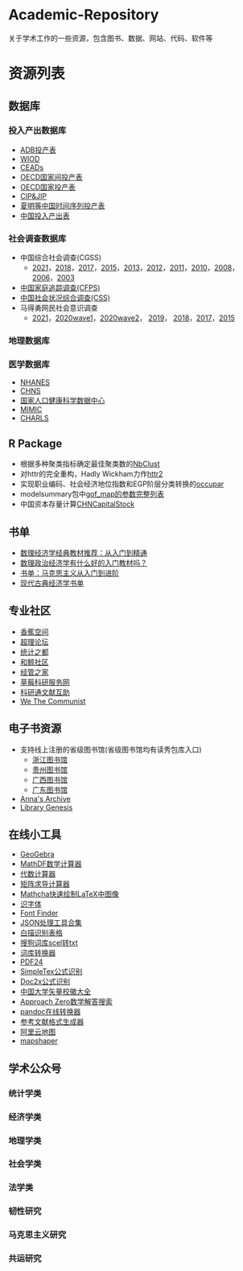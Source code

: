 # Academic-Repository
关于学术工作的一些资源，包含图书、数据、网站、代码、软件等
# 资源列表

## 数据库

### 投入产出数据库

- [ADB投产表](https://kidb.adb.org/globalization)
- [WIOD](https://www.rug.nl/ggdc/valuechain/wiod/wiod-2016-release)
- [CEADs](https://www.ceads.net.cn/data/input_output_tables/)
- [OECD国家间投产表](https://www.oecd.org/en/data/datasets/inter-country-input-output-tables.html)
- [OECD国家投产表](https://www.oecd.org/en/data/datasets/input-output-tables.html)
- [CIP&JIP](https://www.rieti.go.jp/cn/database/index.html)
- [夏明等中国时间序列投产表](http://cioa.ruc.edu.cn/zlxz/trccb/7d9453899536434a9004d2db40e4bf6b.htm)
- [中国投入产出表](https://data.stats.gov.cn/files/html/quickSearch/trcc/trcc02.html)

### 社会调查数据库
- 中国综合社会调查(CGSS)
    - [2021](http://www.cnsda.org/index.php?r=projects/view&id=65635422)，[2018](http://www.cnsda.org/index.php?r=projects/view&id=35694191)，[2017](http://www.cnsda.org/index.php?r=projects/view&id=94525591)，[2015](http://www.cnsda.org/index.php?r=projects/view&id=62072446)，[2013](http://www.cnsda.org/index.php?r=projects/view&id=93281139)，[2012](http://www.cnsda.org/index.php?r=projects/view&id=85111874)，[2011](http://www.cnsda.org/index.php?r=projects/view&id=12791319)，[2010](http://www.cnsda.org/index.php?r=projects/view&id=15553986)，[2008](http://www.cnsda.org/index.php?r=projects/view&id=34288661)，[2006](http://www.cnsda.org/index.php?r=projects/view&id=12612016)，[2003](http://www.cnsda.org/index.php?r=projects/view&id=60132134)
- [中国家庭追踪调查(CFPS)](https://www.isss.pku.edu.cn/cfps/)
- [中国社会状况综合调查(CSS)](http://css.cssn.cn/css_sy/zlysj/)
- 马得勇网民社会意识调查
    - [2021](http://www.cnsda.org/index.php?r=projects/view&id=20343796)，[2020wave1](http://www.cnsda.org/index.php?r=projects/view&id=79171707)，[2020wave2](http://www.cnsda.org/index.php?r=projects/view&id=59990363)， [2019](http://www.cnsda.org/index.php?r=projects/view&id=54034919)， [2018](http://www.cnsda.org/index.php?r=projects/view&id=83249950)，[2017](http://www.cnsda.org/index.php?r=projects/view&id=69084413)，[2015](http://www.cnsda.org/index.php?r=projects/view&id=70846128)

### 地理数据库



### 医学数据库

- [NHANES](https://wwwn.cdc.gov/nchs/nhanes/Default.aspx)
- [CHNS](https://www.cpc.unc.edu/projects/china/data)
- [国家人口健康科学数据中心](https://www.ncmi.cn/)
- [MIMIC](https://mimic.mit.edu/docs/gettingstarted/)
- [CHARLS](https://charls.charlsdata.com/pages/data/111/zh-cn.html)

## R Package

- 根据多种聚类指标确定最佳聚类数的[NbClust](https://www.rdocumentation.org/packages/NbClust/versions/3.0.1)
- 对httr的完全重构，Hadly Wickham力作[httr2](https://httr2.r-lib.org/articles/httr2.html)
- 实现职业编码、社会经济地位指数和EGP阶层分类转换的[occupar](https://rdrr.io/github/DiogoFerrari/occupar/man/)
- modelsummary包中[gof_map的参数完整列表](https://github.com/cran/modelsummary/blob/master/R/gof_map.R)
- 中国资本存量计算[CHNCapitalStock](https://libraries.io/cran/CHNCapitalStock)

## 书单

- [数理经济学经典教材推荐：从入门到精通](https://zhuanlan.zhihu.com/p/67085500?from=singlemessage)
- [数理政治经济学有什么好的入门教材吗？](https://www.zhihu.com/question/456343479)
- [书单：马克思主义从入门到进阶](https://zhuanlan.zhihu.com/p/25888209)
- [现代古典经济学书单](https://zhuanlan.zhihu.com/p/389226531)

## 专业社区

- [香蕉空间](https://www.bananaspace.org/wiki/%E9%A6%96%E9%A1%B5)
- [超理论坛](https://chaoli.club/)
- [统计之都](https://cosx.org/)
- [和鲸社区](https://www.heywhale.com/home)
- [经管之家](https://bbs.pinggu.org/)
- [草莓科研服务网](https://www.caomeikeyan.com/)
- [科研通文献互助](https://www.ablesci.com/)
- [We The Communist](https://communists.flarum.cloud/)

## 电子书资源
- 支持线上注册的省级图书馆(省级图书馆均有读秀包库入口)
    - [浙江图书馆](http://zjisa.zjlib.cn/home/zy_home.jsp)
    - [贵州图书馆](http://www.gzlib.org/)
    - [广西图书馆](https://res.gxlib.org.cn/ermsClient/browse.do)
    - [广东图书馆](https://www.zslib.com.cn/index.html)
- [Anna's Archive](https://vec.annas-archive.se/)
- [Library Genesis](https://www.libgen.is/)

## 在线小工具
- [GeoGebra](https://www.geogebra.org/calculator)
- [MathDF数学计算器](https://mathdf.com/cn/)
- [代数计算器](http://magma.maths.usyd.edu.au/calc/)
- [矩阵求导计算器](https://www.matrixcalculus.org/)
- [Mathcha快速绘制LaTeX中图像](https://www.mathcha.io/editor)
- [识字体](https://www.likefont.com/)
- [Font Finder](https://www.whatfontis.com/)
- [JSON处理工具合集](https://www.json.cn/#gsc.tab=0)
- [白描识别表格](https://web.baimiaoapp.com/image-to-excel)
- [搜狗词库scel转txt](https://www.toolnb.com/tools/scelto.html)
- [词库转换器](https://gaoweix.com/im-dict-converter/)
- [PDF24](https://tools.pdf24.org/zh/)
- [SimpleTex公式识别](https://simpletex.cn/ai/latex_ocr)
- [Doc2x公式识别](https://doc2x.noedgeai.com/)
- [中国大学矢量校徽大全](https://www.urongda.com/)
- [Approach Zero数学解答搜索](https://approach0.xyz/search/)
- [pandoc在线转换器](https://pandoc.org/try/)
- [参考文献格式生成器](https://houliang.me/tools/paperFormatGenerator/)
- [阿里云地图](https://datav.aliyun.com/portal/school/atlas/area_selector)
- [mapshaper](https://mapshaper.org/)

## 学术公众号

### 统计学类

### 经济学类

### 地理学类

### 社会学类

### 法学类

### 韧性研究

### 马克思主义研究

### 共运研究
